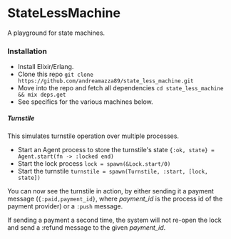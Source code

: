 # StateLessMachine

A playground for state machines.

### Installation

- Install Elixir/Erlang.
- Clone this repo `git clone https://github.com/andreamazza89/state_less_machine.git`
- Move into the repo and fetch all dependencies `cd state_less_machine && mix deps.get`
- See specifics for the various machines below.

##### Turnstile

This simulates turnstile operation over multiple processes.

- Start an Agent process to store the turnstile's state `{:ok, state} = Agent.start(fn -> :locked end)`
- Start the lock process `lock = spawn(&Lock.start/0)`
- Start the turnstile `turnstile = spawn(Turnstile, :start, [lock, state])`

You can now see the turnstile in action, by either sending it a payment message
(`{:paid,payment_id}`, where *payment_id* is the process id of the payment
provider) or a `:push` message.

If sending a payment a second time, the system will not re-open the lock and send
a :refund message to the given *payment_id*.

